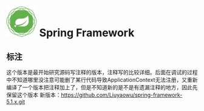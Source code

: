 # <img src="src/docs/asciidoc/images/spring-framework.png" width="80" height="80"> Spring Framework
## 标注
这个版本是最开始研究源码写注释的版本，注释写的比较详细。后面在调试的过程中不知道哪里没注意可能删了某行代码导致ApplicationContext无法注册，又重新编译了一个版本把注释加上了，但是不知道新的是不是有遗漏注释的地方，因此先保留这个版本
新版本：https://github.com/Liuyaowu/spring-framework-5.1.x.git

